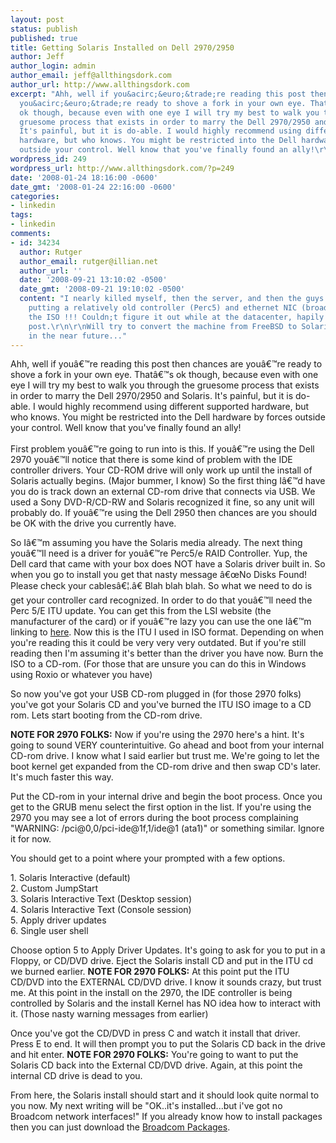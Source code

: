 ```yaml
---
layout: post
status: publish
published: true
title: Getting Solaris Installed on Dell 2970/2950
author: Jeff
author_login: admin
author_email: jeff@allthingsdork.com
author_url: http://www.allthingsdork.com
excerpt: "Ahh, well if you&acirc;&euro;&trade;re reading this post then chances are
  you&acirc;&euro;&trade;re ready to shove a fork in your own eye. That&acirc;&euro;&trade;s
  ok though, because even with one eye I will try my best to walk you through the
  gruesome process that exists in order to marry the Dell 2970/2950 and Solaris.
  It's painful, but it is do-able. I would highly recommend using different supported
  hardware, but who knows. You might be restricted into the Dell hardware by forces
  outside your control. Well know that you've finally found an ally!\r\n"
wordpress_id: 249
wordpress_url: http://www.allthingsdork.com/?p=249
date: '2008-01-24 18:16:00 -0600'
date_gmt: '2008-01-24 22:16:00 -0600'
categories:
- linkedin
tags:
- linkedin
comments:
- id: 34234
  author: Rutger
  author_email: rutger@illian.net
  author_url: ''
  date: '2008-09-21 13:10:02 -0500'
  date_gmt: '2008-09-21 19:10:02 -0500'
  content: "I nearly killed myself, then the server, and then the guys at SUN not
    putting a relatively old controller (Perc5) and ethernet NIC (broadcoms) into
    the ISO !!! Couldn;t figure it out while at the datacenter, hapily reading your
    post.\r\n\r\nWill try to convert the machine from FreeBSD to Solaris sometime
    in the near future..."
---
```

<p>Ahh, well if you&acirc;&euro;&trade;re reading this post then chances are you&acirc;&euro;&trade;re ready to shove a fork in your own eye. That&acirc;&euro;&trade;s ok though, because even with one eye I will try my best to walk you through the gruesome process that exists in order to marry the Dell 2970/2950 and Solaris. It's painful, but it is do-able. I would highly recommend using different supported hardware, but who knows. You might be restricted into the Dell hardware by forces outside your control. Well know that you've finally found an ally!<br />
<a id="more"></a><a id="more-249"></a><br />
First problem you&acirc;&euro;&trade;re going to run into is this. If you&acirc;&euro;&trade;re using the Dell 2970 you&acirc;&euro;&trade;ll notice that there is some kind of problem with the IDE controller drivers. Your CD-ROM drive will only work up until the install of Solaris actually begins. (Major bummer, I know) So the first thing I&acirc;&euro;&trade;d have you do is track down an external CD-rom drive that connects via USB. We used a Sony DVD-R/CD-RW and Solaris recognized it fine, so any unit will probably do. If you&acirc;&euro;&trade;re using the Dell 2950 then chances are you should be OK with the drive you currently have.</p>
<p>So I&acirc;&euro;&trade;m assuming you have the Solaris media already. The next thing you&acirc;&euro;&trade;ll need is a driver for you&acirc;&euro;&trade;re Perc5/e RAID Controller. Yup, the Dell card that came with your box does NOT have a Solaris driver built in. So when you go to install you get that nasty message &acirc;&euro;&oelig;No Disks Found! Please check your cables&acirc;&euro;&brvbar;.&acirc;&euro; Blah blah blah. So what we need to do is get your controller card recognized. In order to do that you&acirc;&euro;&trade;ll need the Perc 5/E ITU update. You can get this from the LSI website (the manufacturer of the card) or if you&acirc;&euro;&trade;re lazy you can use the one I&acirc;&euro;&trade;m linking to <a href=http://www.allthingsdork.com/downloads/Perc5E_ITU.iso>here</a>. Now this is the ITU I used in ISO format. Depending on when you're reading this it could be very very very outdated. But if you're still reading then I'm assuming it's better than the driver you have now. Burn the ISO to a CD-rom. (For those that are unsure you can do this in Windows using Roxio or whatever you have)</p>
<p>So now you've got your USB CD-rom plugged in (for those 2970 folks) you've got your Solaris CD and you've burned the ITU ISO image to a CD rom. Lets start booting from the CD-rom drive. </p>
<p><b>NOTE FOR 2970 FOLKS:</b> Now if you're using the 2970 here's a hint. It's going to sound VERY counterintuitive. Go ahead and boot from your internal CD-rom drive. I know what I said earlier but trust me. We're going to let the boot kernel get expanded from the CD-rom drive and then swap CD's later. It's much faster this way.</p>
<p>Put the CD-rom in your internal drive and begin the boot process. Once you get to the GRUB menu select the first option in the list. If you're using the 2970 you may see a lot of errors during the boot process complaining "WARNING: /pci@0,0/pci-ide@1f,1/ide@1 (ata1)" or something similar. Ignore it for now.</p>
<p>You should get to a point where your prompted with a few options.</p>
<p>   1. Solaris Interactive (default)<br />
   2. Custom JumpStart<br />
   3. Solaris Interactive Text (Desktop session)<br />
   4. Solaris Interactive Text (Console session)<br />
   5. Apply driver updates<br />
   6. Single user shell</p>
<p>Choose option 5 to Apply Driver Updates. It's going to ask for you to put in a Floppy, or CD/DVD drive. Eject the Solaris install CD and put in the ITU cd we burned earlier. <b>NOTE FOR 2970 FOLKS:</b> At this point put the ITU CD/DVD into the EXTERNAL CD/DVD drive. I know it sounds crazy, but trust me. At this point in the install on the 2970, the IDE controller is being controlled by Solaris and the install Kernel has NO idea how to interact with it. (Those nasty warning messages from earlier)</p>
<p>Once you've got the CD/DVD in press C and watch it install that driver. Press E to end. It will then prompt you to put the Solaris CD back in the drive and hit enter. <b>NOTE FOR 2970 FOLKS:</b> You're going to want to put the Solaris CD back into the External CD/DVD drive. Again, at this point the internal CD drive is dead to you.</p>
<p>From here, the Solaris install should start and it should look quite normal to you now. My next writing will be "OK..it's installed...but i've got no Broadcom network interfaces!" If you already know how to install packages then you can just download the <a href="http://www.allthingsdork.com/downloads/BRCMbnx.pkg">Broadcom Packages</a>. </p>
